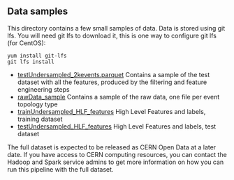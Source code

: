 ## Data samples

This directory contains a few small samples of data. 
Data is stored using git lfs. You will need git lfs to download it, this is one way to configure git lfs (for CentOS):
```
yum install git-lfs
git lfs install
```

- [testUndersampled_2kevents.parquet](testUndersampled_2kevents.parquet) Contains a sample of the test dataset with all the features, produced by the filtering and feature engineering steps
- [rawData_sample](rawData_sample) Contains a sample of the raw data, one file per event topology type
- [trainUndersampled_HLF_features](trainUndersampled_HLF_features) High Level Features and labels, training dataset
- [testUndersampled_HLF_features](testUndersampled_HLF_features) High Level Features and labels, test dataset

The full dataset is expected to be released as CERN Open Data at a later date.
If you have access to CERN computing resources, you can contact the Hadoop and Spark service admins to get more information on how you can run this pipeline with the full dataset.

